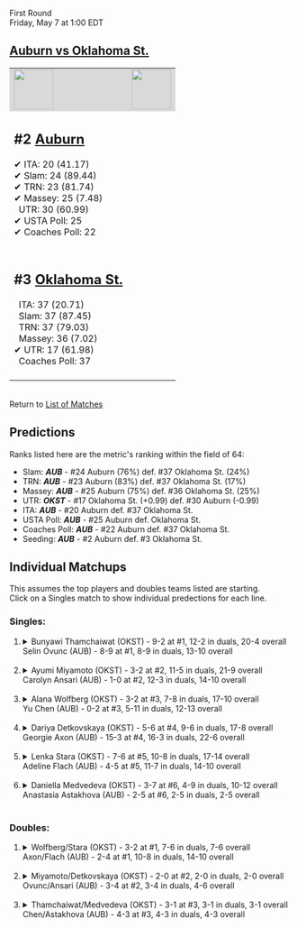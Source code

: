 First Round  
Friday, May 7 at 1:00 EDT
## [Auburn vs Oklahoma St.](https://www.ncaa.com/game/5833672) 

<table>  
<tr style="background-color: #d9d9d9 !important"><td><a href="#"><img src="https://www.ncaa.com/sites/default/files/images/logos/schools/o/oklahoma-st.70.png" width="70" height="70" /></a></td><td><a href="#"><img src="https://www.ncaa.com/sites/default/files/images/logos/schools/a/auburn.70.png" width="70" height="70" /></a></td></tr>
<tr><td>  

<h2>#2 <a href="#">Auburn</a></h2>  
&#10004; ITA: 20 (41.17)<br>  
&#10004; Slam: 24 (89.44)<br>  
&#10004; TRN: 23 (81.74)<br>  
&#10004; Massey: 25 (7.48)<br>  
&nbsp; UTR: 30 (60.99)<br>  
&#10004; USTA Poll: 25<br>  
&#10004; Coaches Poll: 22<br>  
<br>  

</td><td>  
<tr><td>  

<h2>#3 <a href="#">Oklahoma St.</a></h2>  
&nbsp; ITA: 37 (20.71)<br>  
&nbsp; Slam: 37 (87.45)<br>  
&nbsp; TRN: 37 (79.03)<br>  
&nbsp; Massey: 36 (7.02)<br>  
&#10004; UTR: 17 (61.98)<br>  
&nbsp; Coaches Poll: 37<br>  
<br>  

</td><td>  
</table>  


<br>Return to [List of Matches](../index.md)  

## Predictions  

Ranks listed here are the metric's ranking within the field of 64:  
- Slam: ***AUB*** - #24 Auburn (76%) def. #37 Oklahoma St. (24%)  
- TRN: ***AUB*** - #23 Auburn (83%) def. #37 Oklahoma St. (17%)  
- Massey: ***AUB*** - #25 Auburn (75%) def. #36 Oklahoma St. (25%)  
- UTR: ***OKST*** - #17 Oklahoma St. (+0.99) def. #30 Auburn (-0.99)  
- ITA: ***AUB*** - #20 Auburn def. #37 Oklahoma St.  
- USTA Poll: ***AUB*** - #25 Auburn def. Oklahoma St.  
- Coaches Poll: ***AUB*** - #22 Auburn def. #37 Oklahoma St.  
- Seeding: ***AUB*** - #2 Auburn def. #3 Oklahoma St.  

## Individual Matchups  
This assumes the top players and doubles teams listed are starting.  
Click on a Singles match to show individual predections for each line.  
### Singles:  

<ol>
<li><details>
<summary markdown="span">Bunyawi Thamchaiwat (OKST) - 9-2 at #1, 12-2 in duals, 20-4 overall<br>Selin Ovunc (AUB) - 8-9 at #1, 8-9 in duals, 13-10 overall</summary>
<h4>Predictions</h4><ul>
<li>Slam: <b><i>OKST</i></b> - Thamchaiwat (74%) def. Ovunc (26%)</li>  
<li>TRN: <b><i>OKST</i></b> - Thamchaiwat (82%) def. Ovunc (18%)</li>  
<li>Massey: <b><i>OKST</i></b> - Thamchaiwat (75%) def. Ovunc (25%)</li>  
<li>UTR: <b><i>OKST</i></b> - Thamchaiwat (90%) def. Ovunc (10%)</li>  
<li>ITA: <b><i>OKST</i></b> - Thamchaiwat (21.36) def. Ovunc (9.63)</li>  
</ul></details>&nbsp;</li>
<li><details>
<summary markdown="span">Ayumi Miyamoto (OKST) - 3-2 at #2, 11-5 in duals, 21-9 overall<br>Carolyn Ansari (AUB) - 1-0 at #2, 12-3 in duals, 14-10 overall</summary>
<h4>Predictions</h4><ul>
<li>Slam: <b><i>AUB</i></b> - Ansari (52%) def. Miyamoto (48%)</li>  
<li>TRN: <b><i>OKST</i></b> - Miyamoto (51%) def. Ansari (49%)</li>  
<li>Massey: <b><i>AUB</i></b> - Ansari (75%) def. Miyamoto (25%)</li>  
<li>UTR: <b><i>AUB</i></b> - Ansari (63%) def. Miyamoto (37%)</li>  
<li>ITA: <b><i>AUB</i></b> - Ansari (7.96) def. Miyamoto (4.02)</li>  
</ul></details>&nbsp;</li>
<li><details>
<summary markdown="span">Alana Wolfberg (OKST) - 3-2 at #3, 7-8 in duals, 17-10 overall<br>Yu Chen (AUB) - 0-2 at #3, 5-11 in duals, 12-13 overall</summary>
<h4>Predictions</h4><ul>
<li>Slam: <b><i>OKST</i></b> - Wolfberg (64%) def. Chen (36%)</li>  
<li>TRN: <b><i>OKST</i></b> - Wolfberg (66%) def. Chen (34%)</li>  
<li>Massey: <b><i>OKST</i></b> - Wolfberg (75%) def. Chen (25%)</li>  
<li>UTR: <b><i>OKST</i></b> - Wolfberg (80%) def. Chen (20%)</li>  
<li>ITA: <b><i>OKST</i></b> - Wolfberg (10.37) def. Chen (3.54)</li>  
</ul></details>&nbsp;</li>
<li><details>
<summary markdown="span">Dariya Detkovskaya (OKST) - 5-6 at #4, 9-6 in duals, 17-8 overall<br>Georgie Axon (AUB) - 15-3 at #4, 16-3 in duals, 22-6 overall</summary>
<h4>Predictions</h4><ul>
<li>Slam: <b><i>AUB</i></b> - Axon (59%) def. Detkovskaya (41%)</li>  
<li>TRN: <b><i>AUB</i></b> - Axon (66%) def. Detkovskaya (34%)</li>  
<li>Massey: <b><i>AUB</i></b> - Axon (75%) def. Detkovskaya (25%)</li>  
<li>UTR: <b><i>AUB</i></b> - Axon (87%) def. Detkovskaya (13%)</li>  
<li>ITA: <b><i>OKST</i></b> - Detkovskaya (2.79) def. Axon (2.43)</li>  
</ul></details>&nbsp;</li>
<li><details>
<summary markdown="span">Lenka Stara (OKST) - 7-6 at #5, 10-8 in duals, 17-14 overall<br>Adeline Flach (AUB) - 4-5 at #5, 11-7 in duals, 14-10 overall</summary>
<h4>Predictions</h4><ul>
<li>Slam: <b><i>OKST</i></b> - Stara (65%) def. Flach (35%)</li>  
<li>TRN: <b><i>OKST</i></b> - Stara (61%) def. Flach (39%)</li>  
<li>Massey: <b><i>OKST</i></b> - Stara (75%) def. Flach (25%)</li>  
<li>UTR: <b><i>OKST</i></b> - Stara (66%) def. Flach (34%)</li>  
<li>ITA: <b><i>AUB</i></b> - Flach (1.50) def. Stara (0.00)</li>  
</ul></details>&nbsp;</li>
<li><details>
<summary markdown="span">Daniella Medvedeva (OKST) - 3-7 at #6, 4-9 in duals, 10-12 overall<br>Anastasia Astakhova (AUB) - 2-5 at #6, 2-5 in duals, 2-5 overall</summary>
<h4>Predictions</h4><ul>
<li>Slam: <b><i>OKST</i></b> - Medvedeva (60%) def. Astakhova (40%)</li>  
<li>TRN: <b><i>AUB</i></b> - Astakhova (59%) def. Medvedeva (41%)</li>  
<li>Massey: <b><i>OKST</i></b> - Medvedeva (75%) def. Astakhova (25%)</li>  
<li>UTR: <b><i>OKST</i></b> - Medvedeva (81%) def. Astakhova (19%)</li>  
</ul></details>&nbsp;</li>
</ol>

### Doubles:  

<ol>
<li><details>
<summary markdown="span">Wolfberg/Stara (OKST) - 3-2 at #1, 7-6 in duals, 7-6 overall<br>Axon/Flach (AUB) - 2-4 at #1, 10-8 in duals, 14-10 overall</summary>
<br>Sorry, we don't have any metrics for doubles matches</details>&nbsp;</li>
<li><details>
<summary markdown="span">Miyamoto/Detkovskaya (OKST) - 2-0 at #2, 2-0 in duals, 2-0 overall<br>Ovunc/Ansari (AUB) - 3-4 at #2, 3-4 in duals, 4-6 overall</summary>
<br>Sorry, we don't have any metrics for doubles matches</details>&nbsp;</li>
<li><details>
<summary markdown="span">Thamchaiwat/Medvedeva (OKST) - 3-1 at #3, 3-1 in duals, 3-1 overall<br>Chen/Astakhova (AUB) - 4-3 at #3, 4-3 in duals, 4-3 overall</summary>
<br>Sorry, we don't have any metrics for doubles matches</details>&nbsp;</li>
</ol>